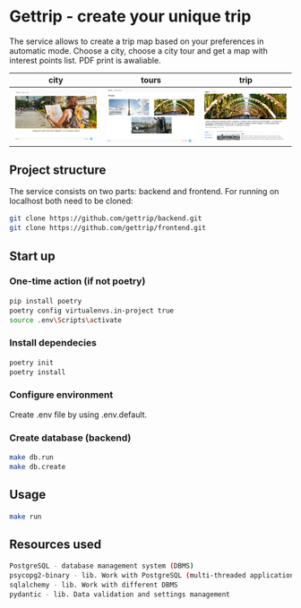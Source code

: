 # Gettrip - create your unique trip

The service allows to create a trip map based on your preferences in automatic mode.
Choose a city, choose a city tour and get a map with interest points list. PDF print is awaliable.

city|tours|trip
:-:|:-:|:-:
![Alt-текст](https://github.com/gettrip/backend/blob/main/images/index.png?raw=true) | ![Alt-текст](https://github.com/gettrip/backend/blob/main/images/city_tour.png?raw=true) | ![Alt-текст](https://github.com/gettrip/backend/blob/main/images/trip.png?raw=true)

## Project structure

The service consists on two parts: backend and frontend. For running on localhost both need to be cloned:

```bash
git clone https://github.com/gettrip/backend.git
git clone https://github.com/gettrip/frontend.git
```

## Start up

### One-time action (if not poetry)

```bash
pip install poetry
poetry config virtualenvs.in-project true
source .env\Scripts\activate
```

### Install dependecies

```bash
poetry init
poetry install
```

### Configure environment

Create .env file by using .env.default.

### Create database (backend)

```bash
make db.run
make db.create
```

## Usage

```bash
make run
```

## Resources used

```bash
PostgreSQL - database management system (DBMS)
psycopg2-binary - lib. Work with PostgreSQL (multi-threaded applications)
sqlalchemy - lib. Work with different DBMS
pydantic - lib. Data validation and settings management
```
